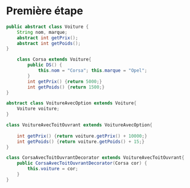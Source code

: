 # Première étape

```java Runnable
public abstract class Voiture {
	String nom, marque; 
	abstract int getPrix();
	abstract int getPoids();
}
```

```java Runnable
    class Corsa extends Voiture{
    	public DS() {
    		this.nom = "Corsa"; this.marque = "Opel";
    	}	
    	int getPrix() {return 5000;}	
    	int getPoids() {return 1500;}	
}
```

```java Runnable
abstract class VoitureAvecOption extends Voiture{
	Voiture voiture;
}
```

```java Runnable
class VoitureAvecToitOuvrant extends VoitureAvecOption{
	
	int getPrix() {return voiture.getPrix() + 10000;}
	int getPoids() {return voiture.getPoids() + 15;}	
}
```

```java Runnable
class CorsaAvecToitOuvrantDecorator extends VoitureAvecToitOuvrant{
	public CorsaAvecToitOuvrantDecorator(Corsa cor) {
		this.voiture = cor;
	}
}


